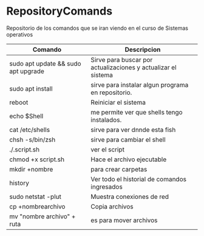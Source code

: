 # RepositoryComands
Repositorio de los comandos que se iran viendo en el curso de Sistemas operativos

| Comando | Descripcion |
| ------------- | ------------- |
| sudo apt update && sudo apt upgrade | Sirve para buscar por actualizaciones y actualizar el sistema  |
| sudo apt install | sirve para instalar algun programa en repositorio. |
| reboot | Reiniciar el sistema |
| echo $Shell | me permite ver que shells tengo instalados. |
| cat /etc/shells | sirve para ver dnnde esta fish |
| chsh -s/bin/zsh | sirve para cambiar el shell |
| ./.script.sh | ver el script | 
| chmod +x script.sh | Hace el archivo ejecutable | 
| mkdir +nombre | para crear carpetas |
| history | Ver todo el historial de comandos ingresados |
| sudo netstat -plut | Muestra conexiones de red | 
| cp +nombrearchivo | Copia archivos |
| mv "nombre archivo" + ruta | es para mover archivos |
